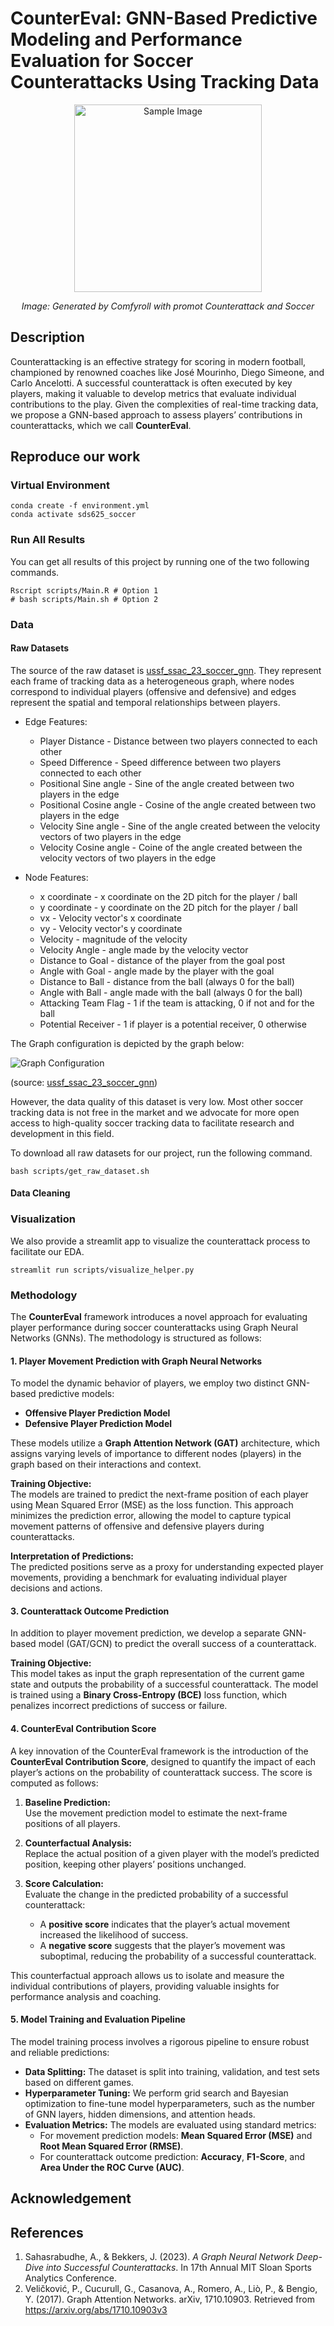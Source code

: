 # CounterEval: GNN-Based Predictive Modeling and Performance Evaluation for Soccer Counterattacks Using Tracking Data

<div style="text-align: center;">
    <img src="openart-image_SK-9OFzh_1731633242916_raw.png" alt="Sample Image" title="Image: Generated by Comfyroll with promot Counterattack and Soccer" width="300">
    <p style="text-align: center;"><em>Image: Generated by Comfyroll with promot Counterattack and Soccer</em></p>
</div>

## Description

Counterattacking is an effective strategy for scoring in modern football, championed by renowned coaches like José Mourinho, Diego Simeone, and Carlo Ancelotti. A successful counterattack is often executed by key players, making it valuable to develop metrics that evaluate individual contributions to the play. Given the complexities of real-time tracking data, we propose a GNN-based approach to assess players’ contributions in counterattacks, which we call **CounterEval**.

## Reproduce our work

### Virtual Environment

```
conda create -f environment.yml
conda activate sds625_soccer
```

### Run All Results

You can get all results of this project by running one of the two following commands.

```
Rscript scripts/Main.R # Option 1
# bash scripts/Main.sh # Option 2
```

### Data

#### Raw Datasets

The source of the raw dataset is [ussf_ssac_23_soccer_gnn](https://github.com/USSoccerFederation/ussf_ssac_23_soccer_gnn). They represent each frame of tracking data as a heterogeneous graph, where nodes correspond to individual players (offensive and defensive) and edges represent the spatial and temporal relationships between players.

* Edge Features:
  * Player Distance - Distance between two players connected to each other
  * Speed Difference - Speed difference between two players connected to each other
  * Positional Sine angle - Sine of the angle created between two players in the edge
  * Positional Cosine angle - Cosine of the angle created between two players in the edge
  * Velocity Sine angle - Sine of the angle created between the velocity vectors of two players in the edge
  * Velocity Cosine angle - Coine of the angle created between the velocity vectors of two players in the edge
  
* Node Features:
  * x coordinate - x coordinate on the 2D pitch for the player / ball
  * y coordinate - y coordinate on the 2D pitch for the player / ball
  * vx - Velocity vector's x coordinate
  * vy - Velocity vector's y coordinate
  * Velocity - magnitude of the velocity
  *  Velocity Angle - angle made by the velocity vector
  * Distance to Goal - distance of the player from the goal post
  * Angle with Goal - angle made by the player with the goal
  * Distance to Ball - distance from the ball (always 0 for the ball)
  * Angle with Ball - angle made with the ball (always 0 for the ball)
  * Attacking Team Flag - 1 if the team is attacking, 0 if not and for the ball
  * Potential Receiver - 1 if player is a potential receiver, 0 otherwise

The Graph configuration is depicted by the graph below:

![Graph Configuration](img/graph.png)

(source: [ussf_ssac_23_soccer_gnn](https://github.com/USSoccerFederation/ussf_ssac_23_soccer_gnn))

However, the data quality of this dataset is very low. Most other soccer tracking data is not free in the market and we advocate for more open access to high-quality soccer tracking data to facilitate research and development in this field.

To download all raw datasets for our project, run the following command.

```
bash scripts/get_raw_dataset.sh
```

#### Data Cleaning

### Visualization

We also provide a streamlit app to visualize the counterattack process to facilitate our EDA. 

```
streamlit run scripts/visualize_helper.py
```
### Methodology

The **CounterEval** framework introduces a novel approach for evaluating player performance during soccer counterattacks using Graph Neural Networks (GNNs). The methodology is structured as follows:

#### 1. Player Movement Prediction with Graph Neural Networks

To model the dynamic behavior of players, we employ two distinct GNN-based predictive models:

- **Offensive Player Prediction Model**
- **Defensive Player Prediction Model**

These models utilize a **Graph Attention Network (GAT)** architecture, which assigns varying levels of importance to different nodes (players) in the graph based on their interactions and context.

**Training Objective:**  
The models are trained to predict the next-frame position of each player using Mean Squared Error (MSE) as the loss function. This approach minimizes the prediction error, allowing the model to capture typical movement patterns of offensive and defensive players during counterattacks.

**Interpretation of Predictions:**  
The predicted positions serve as a proxy for understanding expected player movements, providing a benchmark for evaluating individual player decisions and actions.

#### 3. Counterattack Outcome Prediction

In addition to player movement prediction, we develop a separate GNN-based model (GAT/GCN) to predict the overall success of a counterattack. 

**Training Objective:**  
This model takes as input the graph representation of the current game state and outputs the probability of a successful counterattack. The model is trained using a **Binary Cross-Entropy (BCE)** loss function, which penalizes incorrect predictions of success or failure.


#### 4. CounterEval Contribution Score

A key innovation of the CounterEval framework is the introduction of the **CounterEval Contribution Score**, designed to quantify the impact of each player’s actions on the probability of counterattack success. The score is computed as follows:

1. **Baseline Prediction:**  
   Use the movement prediction model to estimate the next-frame positions of all players.

2. **Counterfactual Analysis:**  
   Replace the actual position of a given player with the model’s predicted position, keeping other players’ positions unchanged.

3. **Score Calculation:**  
   Evaluate the change in the predicted probability of a successful counterattack:
   - A **positive score** indicates that the player’s actual movement increased the likelihood of success.
   - A **negative score** suggests that the player’s movement was suboptimal, reducing the probability of a successful counterattack.

This counterfactual approach allows us to isolate and measure the individual contributions of players, providing valuable insights for performance analysis and coaching.

#### 5. Model Training and Evaluation Pipeline

The model training process involves a rigorous pipeline to ensure robust and reliable predictions:

- **Data Splitting:** The dataset is split into training, validation, and test sets based on different games. 
- **Hyperparameter Tuning:** We perform grid search and Bayesian optimization to fine-tune model hyperparameters, such as the number of GNN layers, hidden dimensions, and attention heads.
- **Evaluation Metrics:** The models are evaluated using standard metrics:
  - For movement prediction models: **Mean Squared Error (MSE)** and **Root Mean Squared Error (RMSE)**.
  - For counterattack outcome prediction: **Accuracy**, **F1-Score**, and **Area Under the ROC Curve (AUC)**.

## Acknowledgement 

## References
1. Sahasrabudhe, A., & Bekkers, J. (2023). _A Graph Neural Network Deep-Dive into Successful Counterattacks_. In 17th Annual MIT Sloan Sports Analytics Conference.
2. Veličković, P., Cucurull, G., Casanova, A., Romero, A., Liò, P., & Bengio, Y. (2017). Graph Attention Networks. arXiv, 1710.10903. Retrieved from https://arxiv.org/abs/1710.10903v3


